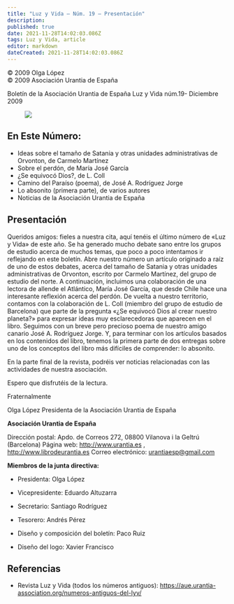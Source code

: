 ```yaml
---
title: "Luz y Vida — Núm. 19 — Presentación"
description: 
published: true
date: 2021-11-28T14:02:03.086Z
tags: Luz y Vida, article
editor: markdown
dateCreated: 2021-11-28T14:02:03.086Z
---
```


<p class="v-card v-sheet theme--light grey lighten-3 px-2">© 2009 Olga López<br>© 2009 Asociación Urantia de España</p>

Boletín de la Asociación Urantia de España
Luz y Vida núm.19- Diciembre 2009

<figure id="Figure_1" class="image urantiapedia">
<img src="/image/article/Luz_y_Vida/LyV1/01.jpg">
</figure>

## En Este Número:

- Ideas sobre el tamaño de Satania y otras unidades administrativas de Orvonton, de Carmelo Martínez
- Sobre el perdón, de María José García
- ¿Se equivocó Dios?, de L. Coll
- Camino del Paraíso (poema), de José A. Rodríguez Jorge
- Lo absonito (primera parte), de varios autores
- Noticias de la Asociación Urantia de España


## Presentación

Queridos amigos: fieles a nuestra cita, aquí tenéis el último número de «Luz y Vida» de este año. Se ha generado mucho debate sano entre los grupos de estudio acerca de muchos temas, que poco a poco intentamos ir reflejando en este boletín. Abre nuestro número un artículo originado a raíz de uno de estos debates, acerca del tamaño de Satania y otras unidades administrativas de Orvonton, escrito por Carmelo Martínez, del grupo de estudio del norte. A continuación, incluimos una colaboración de una lectora de allende el Atlántico, María José García, que desde Chile hace una interesante reflexión acerca del perdón. De vuelta a nuestro territorio, contamos con la colaboración de L. Coll (miembro del grupo de estudio de Barcelona) que parte de la pregunta «¿Se equivocó Dios al crear nuestro planeta?» para expresar ideas muy esclarecedoras que aparecen en el libro. Seguimos con un breve pero precioso poema de nuestro amigo canario José A. Rodríguez Jorge. Y, para terminar con los artículos basados en los contenidos del libro, tenemos la primera parte de dos entregas sobre uno de los conceptos del libro más difíciles de comprender: lo absonito.

En la parte final de la revista, podréis ver noticias relacionadas con las actividades de nuestra asociación.

Espero que disfrutéis de la lectura.

Fraternalmente

Olga López
Presidenta de la Asociación Urantia de España

**Asociación Urantia de España**

Dirección postal: Apdo. de Correos 272, 08800 Vilanova i la Geltrú (Barcelona)
Página web: http://www.urantia.es , http://www.librodeurantia.es
Correo electrónico: urantiaesp@gmail.com

**Miembros de la junta directiva:**

- Presidenta: Olga López
- Vicepresidente: Eduardo Altuzarra
- Secretario: Santiago Rodríguez
- Tesorero: Andrés Pérez

- Diseño y composición del boletín: Paco Ruiz
- Diseño del logo: Xavier Francisco

## Referencias

- Revista Luz y Vida (todos los números antiguos): https://aue.urantia-association.org/numeros-antiguos-del-lyv/